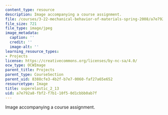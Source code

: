 ```yaml
---
content_type: resource
description: Image accompanying a course assignment.
file: /courses/3-22-mechanical-behavior-of-materials-spring-2008/a7e792a8fbf2f7b110f50d1cbbb0ab7f_superelastic_2_13.jpg
file_size: 721
file_type: image/jpeg
image_metadata:
  caption: ''
  credit: ''
  image-alt: ''
learning_resource_types:
- Projects
license: https://creativecommons.org/licenses/by-nc-sa/4.0/
ocw_type: OCWImage
parent_title: Projects
parent_type: CourseSection
parent_uid: 8388cfe3-4b2f-b7e7-0060-faf27a65e652
resourcetype: Image
title: superelastic_2_13
uid: a7e792a8-fbf2-f7b1-10f5-0d1cbbb0ab7f
---
```

Image accompanying a course assignment.